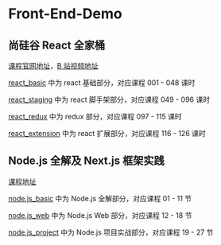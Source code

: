# Front-End-Demo

## 尚硅谷 React 全家桶

[课程官网地址](http://www.atguigu.com/download_detail.shtml?v=311)，[B 站视频地址](https://www.bilibili.com/video/BV1wy4y1D7JT)

[react_basic](https://github.com/HoffmanZheng/Front-End-Demo/tree/main/react_basic) 中为 react 基础部分，对应课程 001 - 048 课时

[react_staging](https://github.com/HoffmanZheng/Front-End-Demo/tree/main/react_staging) 中为 react 脚手架部分，对应课程 049 - 096 课时

[react_redux](https://github.com/HoffmanZheng/Front-End-Demo/tree/main/react_redux) 中为 redux 部分，对应课程 097 - 115 课时

[react_extension](https://github.com/HoffmanZheng/Front-End-Demo/tree/main/react_extension) 中为 react 扩展部分，对应课程 116 - 126 课时

## Node.js 全解及 Next.js 框架实践

[课程地址](https://xiedaimala.com/courses/f0e0726e-6073-4b23-b590-387ff879f64a/random/4874cd73d1?#/common)

[node.js_basic](https://github.com/HoffmanZheng/Front-End-Demo/tree/main/node.js_basic) 中为 Node.js 全解部分，对应课程 01 - 11 节

[node.js_web](https://github.com/HoffmanZheng/Front-End-Demo/tree/main/node.js_web) 中为 Node.js Web 部分，对应课程 12 - 18 节

[node.js_project](https://github.com/HoffmanZheng/Front-End-Demo/tree/main/node.js_project) 中为 Node.js 项目实战部分，对应课程 19 - 27 节

